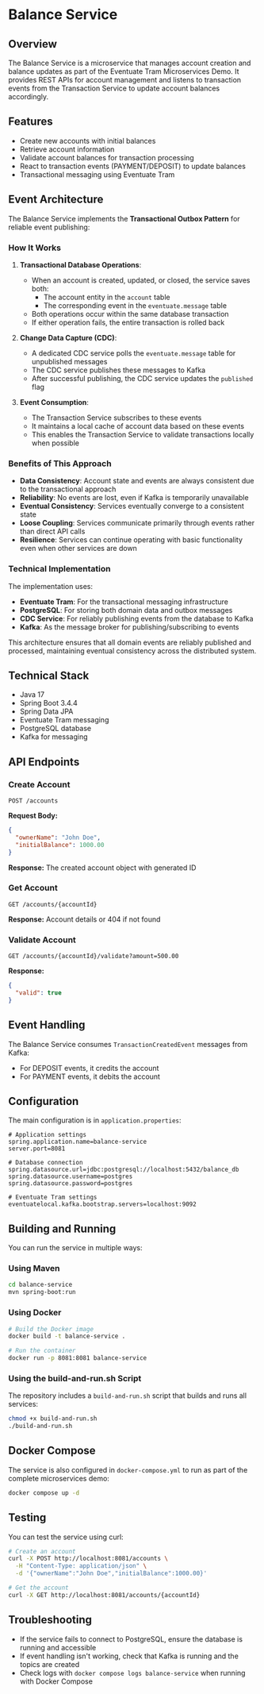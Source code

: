 # Balance Service

## Overview
The Balance Service is a microservice that manages account creation and balance updates as part of the Eventuate Tram Microservices Demo. It provides REST APIs for account management and listens to transaction events from the Transaction Service to update account balances accordingly.

## Features
- Create new accounts with initial balances
- Retrieve account information
- Validate account balances for transaction processing
- React to transaction events (PAYMENT/DEPOSIT) to update balances
- Transactional messaging using Eventuate Tram
## Event Architecture

The Balance Service implements the **Transactional Outbox Pattern** for reliable event publishing:

### How It Works

1. **Transactional Database Operations**:
    - When an account is created, updated, or closed, the service saves both:
        - The account entity in the `account` table
        - The corresponding event in the `eventuate.message` table
    - Both operations occur within the same database transaction
    - If either operation fails, the entire transaction is rolled back

2. **Change Data Capture (CDC)**:
    - A dedicated CDC service polls the `eventuate.message` table for unpublished messages
    - The CDC service publishes these messages to Kafka
    - After successful publishing, the CDC service updates the `published` flag

3. **Event Consumption**:
    - The Transaction Service subscribes to these events
    - It maintains a local cache of account data based on these events
    - This enables the Transaction Service to validate transactions locally when possible

### Benefits of This Approach

- **Data Consistency**: Account state and events are always consistent due to the transactional approach
- **Reliability**: No events are lost, even if Kafka is temporarily unavailable
- **Eventual Consistency**: Services eventually converge to a consistent state
- **Loose Coupling**: Services communicate primarily through events rather than direct API calls
- **Resilience**: Services can continue operating with basic functionality even when other services are down

### Technical Implementation

The implementation uses:
- **Eventuate Tram**: For the transactional messaging infrastructure
- **PostgreSQL**: For storing both domain data and outbox messages
- **CDC Service**: For reliably publishing events from the database to Kafka
- **Kafka**: As the message broker for publishing/subscribing to events

This architecture ensures that all domain events are reliably published and processed, maintaining eventual consistency across the distributed system.

## Technical Stack
- Java 17
- Spring Boot 3.4.4
- Spring Data JPA
- Eventuate Tram messaging
- PostgreSQL database
- Kafka for messaging

## API Endpoints

### Create Account
```
POST /accounts
```
**Request Body:**
```json
{
  "ownerName": "John Doe",
  "initialBalance": 1000.00
}
```
**Response:** The created account object with generated ID

### Get Account
```
GET /accounts/{accountId}
```
**Response:** Account details or 404 if not found

### Validate Account
```
GET /accounts/{accountId}/validate?amount=500.00
```
**Response:**
```json
{
  "valid": true
}
```

## Event Handling
The Balance Service consumes `TransactionCreatedEvent` messages from Kafka:
- For DEPOSIT events, it credits the account
- For PAYMENT events, it debits the account

## Configuration
The main configuration is in `application.properties`:
```properties
# Application settings
spring.application.name=balance-service
server.port=8081

# Database connection
spring.datasource.url=jdbc:postgresql://localhost:5432/balance_db
spring.datasource.username=postgres
spring.datasource.password=postgres

# Eventuate Tram settings
eventuatelocal.kafka.bootstrap.servers=localhost:9092
```

## Building and Running
You can run the service in multiple ways:

### Using Maven
```bash
cd balance-service
mvn spring-boot:run
```

### Using Docker
```bash
# Build the Docker image
docker build -t balance-service .

# Run the container
docker run -p 8081:8081 balance-service
```

### Using the build-and-run.sh Script
The repository includes a `build-and-run.sh` script that builds and runs all services:
```bash
chmod +x build-and-run.sh
./build-and-run.sh
```

## Docker Compose
The service is also configured in `docker-compose.yml` to run as part of the complete microservices demo:
```bash
docker compose up -d
```

## Testing
You can test the service using curl:
```bash
# Create an account
curl -X POST http://localhost:8081/accounts \
  -H "Content-Type: application/json" \
  -d '{"ownerName":"John Doe","initialBalance":1000.00}'

# Get the account
curl -X GET http://localhost:8081/accounts/{accountId}
```

## Troubleshooting
- If the service fails to connect to PostgreSQL, ensure the database is running and accessible
- If event handling isn't working, check that Kafka is running and the topics are created
- Check logs with `docker compose logs balance-service` when running with Docker Compose